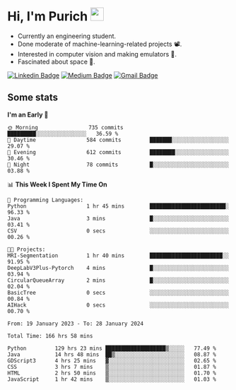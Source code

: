 <h1 align="left">Hi, I'm Purich
<img src="https://media.giphy.com/media/hvRJCLFzcasrR4ia7z/giphy.gif" width="30px"/></h1>

* Currently an engineering student.
* Done moderate of machine-learning-related projects :film_projector:.
* Interested in computer vision and making emulators :space_invader:.
* Fascinated about space :milky_way:.

[![Linkedin Badge](https://img.shields.io/badge/-Purich-blue?style=flat-square&logo=Linkedin&logoColor=white&link=https://www.linkedin.com/in/purich-siritip-16b3b3255/)](https://www.linkedin.com/in/purich-siritip-16b3b3255) [![Medium Badge](https://img.shields.io/badge/-@purich-gray?style=flat-square&labelColor=000000&logo=Medium&link=https://medium.com/@phuritsiritip)](https://medium.com/@phuritsiritip)
[![Gmail Badge](https://img.shields.io/badge/-mark.phurit@gmail.com-c14438?style=flat-square&logo=Gmail&logoColor=white&link=mailto:mark.phurit@gmail.com)](mailto:mark.phurit@gmail.com)

## Some stats

  
  <!--START_SECTION:waka-->
**I'm an Early 🐤** 

```text
🌞 Morning                735 commits         █████████░░░░░░░░░░░░░░░░   36.59 % 
🌆 Daytime                584 commits         ███████░░░░░░░░░░░░░░░░░░   29.07 % 
🌃 Evening                612 commits         ████████░░░░░░░░░░░░░░░░░   30.46 % 
🌙 Night                  78 commits          █░░░░░░░░░░░░░░░░░░░░░░░░   03.88 % 
```


📊 **This Week I Spent My Time On** 

```text
💬 Programming Languages: 
Python                   1 hr 45 mins        ████████████████████████░   96.33 % 
Java                     3 mins              █░░░░░░░░░░░░░░░░░░░░░░░░   03.41 % 
CSV                      0 secs              ░░░░░░░░░░░░░░░░░░░░░░░░░   00.26 % 

🐱‍💻 Projects: 
MRI-Segmentation         1 hr 40 mins        ███████████████████████░░   91.95 % 
DeepLabV3Plus-Pytorch    4 mins              █░░░░░░░░░░░░░░░░░░░░░░░░   03.94 % 
CircularQueueArray       2 mins              █░░░░░░░░░░░░░░░░░░░░░░░░   02.04 % 
BasicTree                0 secs              ░░░░░░░░░░░░░░░░░░░░░░░░░   00.84 % 
AIHack                   0 secs              ░░░░░░░░░░░░░░░░░░░░░░░░░   00.70 % 
```


<!--END_SECTION:waka-->

  <!--START_SECTION:waka-simple-->

```text
From: 19 January 2023 - To: 28 January 2024

Total Time: 166 hrs 58 mins

Python         129 hrs 23 mins ███████████████████▒░░░░░   77.49 %
Java           14 hrs 48 mins  ██▒░░░░░░░░░░░░░░░░░░░░░░   08.87 %
GDScript3      4 hrs 25 mins   ▓░░░░░░░░░░░░░░░░░░░░░░░░   02.65 %
CSS            3 hrs 7 mins    ▒░░░░░░░░░░░░░░░░░░░░░░░░   01.87 %
HTML           2 hrs 50 mins   ▒░░░░░░░░░░░░░░░░░░░░░░░░   01.70 %
JavaScript     1 hr 42 mins    ▒░░░░░░░░░░░░░░░░░░░░░░░░   01.03 %
```

<!--END_SECTION:waka-simple-->

  <!--![Anurag's GitHub stats](https://github-readme-stats.vercel.app/api?username=vikimark&show_icons=true&theme=gruvbox_light)-->
  
<!--
**vikimark/vikimark** is a ✨ _special_ ✨ repository because its `README.md` (this file) appears on your GitHub profile.

Here are some ideas to get you started:

- 🔭 I’m currently working on ...
- 🌱 I’m currently learning ...
- 👯 I’m looking to collaborate on ...
- 🤔 I’m looking for help with ...
- 💬 Ask me about ...
- 📫 How to reach me: ...
- 😄 Pronouns: ...
- ⚡ Fun fact: ...
-->
